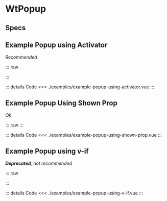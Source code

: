 <script setup>
import Specs from './component-specs.vue';
import ExamplePopupUsingShownProp from './examples/example-popup-using-shown-prop.vue';
import ExamplePopupUsingActivator from './examples/example-popup-using-activator.vue';
import ExamplePopupUsingVIf from './examples/example-popup-using-v-if.vue';
</script>

# WtPopup

## Specs

<Specs />

## Example Popup using Activator
_Recommended_

::: raw

<ExamplePopupUsingActivator />

:::

::: details Code
<<< ./examples/example-popup-using-activator.vue
:::

## Example Popup Using Shown Prop
_Ok_

::: raw
<ExamplePopupUsingShownProp />
:::

::: details Code
<<< ./examples/example-popup-using-shown-prop.vue
:::

## Example Popup using v-if 
_**Deprecated**, not recommended_

::: raw

<ExamplePopupUsingVIf />

:::

::: details Code
<<< ./examples/example-popup-using-v-if.vue
:::


